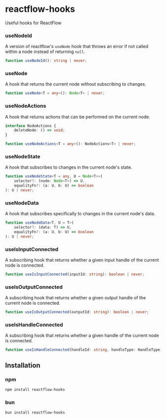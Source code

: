 # reactflow-hooks

Useful hooks for ReactFlow



### useNodeId

A version of reactflow's `useNode` hook that throws an error if not called within a node instead of returning `null`.

```typescript
function useNodeId(): string | never;
```

### useNode

A hook that returns the current node without subscribing to changes.

```typescript
function useNode<T = any>(): Node<T> | never;
```

### useNodeActions

A hook that returns actions that can be performed on the current node.

```typescript
interface NodeActions {
    deleteNode: () => void;
}

function useNodeActions<T = any>(): NodeActions<T> | never;
```

### useNodeState

A hook that subscribes to changes in the current node's state.

```typescript
function useNodeState<T = any, U = Node<T>>(
    selector?: (node: Node<T>) => U, 
    equalityFn?: (a: U, b: U) => boolean
): U | never;
```

### useNodeData

A hook that subscribes specifically to changes in the current node's data.

```typescript
function useNodeData<T, U = T>(
    selector?: (data: T) => U,
    equalityFn?: (a: U, b: U) => boolean
): U | never;
```

### useIsInputConnected

A subscribing hook that returns whether a given input handle of the current node is connected.

```typescript
function useIsInputConnected(inputId: string): boolean | never;
```

### useIsOutputConnected

A subscribing hook that returns whether a given output handle of the current node is connected.

```typescript
function useIsOutputConnected(outputId: string): boolean | never;
```

### useIsHandleConnected

A subscribing hook that returns whether a given handle of the current node is connected.

```typescript
function useIsHandleConnected(handleId: string, handleType: HandleType): boolean | never;
```

## Installation

### npm

```bash
npm install reactflow-hooks
```

### bun

```bash
bun install reactflow-hooks
```
